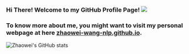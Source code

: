 ### Hi There! Welcome to my GitHub Profile Page! ![](https://komarev.com/ghpvc/?username=zhaowei-wang-nlp&&color=bleuviolet)
### To know more about me, you might want to visit my personal webpage at here [zhaowei-wang-nlp.github.io](https://zhaowei-wang-nlp.github.io/).
![Zhaowei's GitHub stats](https://github-readme-stats.vercel.app/api?username=zhaowei-wang-nlp&count_private=true&show_icons=true&theme=buefy)
